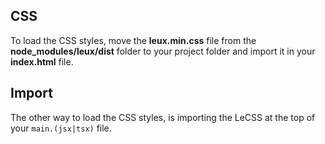 ## CSS

To load the CSS styles, move the **leux.min.css** file from the **node_modules/leux/dist** folder to your project folder and import it in your **index.html** file.

<div>
<LinkCode></LinkCode>
</div>

## Import

The other way to load the CSS styles, is importing the LeCSS at the top of your `main.(jsx|tsx)` file.

<div>
<LeSourceButton url="https://github.com/hiimlex/leux/tree/main/src/components/LeCSS"></LeSourceButton>
</div>

<div>
<LeCSSImportCode></LeCSSImportCode>
</div>
